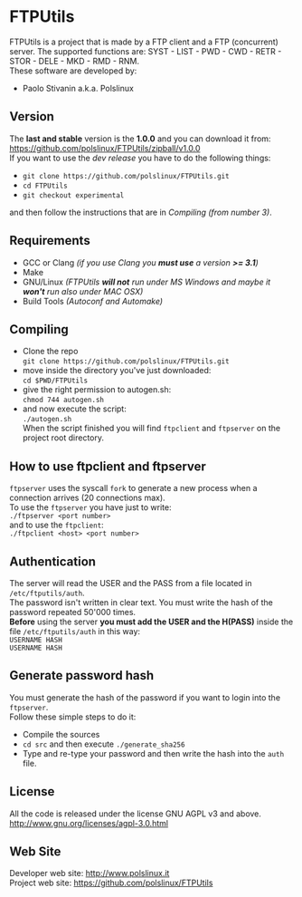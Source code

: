 FTPUtils
========
FTPUtils is a project that is made by a FTP client and a FTP (concurrent) server.
The supported functions are: SYST - LIST - PWD - CWD - RETR - STOR - DELE - MKD - RMD - RNM.<br>
These software are developed by:

* Paolo Stivanin a.k.a. Polslinux


Version
-------
The **last and stable** version is the **1.0.0** and you can download it from: https://github.com/polslinux/FTPUtils/zipball/v1.0.0<br>
If you want to use the *dev release* you have to do the following things:<br>

- `git clone https://github.com/polslinux/FTPUtils.git`<br>
- `cd FTPUtils`<br>
- `git checkout experimental`<br>

and then follow the instructions that are in *Compiling (from number 3)*.

Requirements
------------

* GCC or Clang	*(if you use Clang you **must use** a version **>= 3.1**)*
* Make
* GNU/Linux		*(FTPUtils **will not** run under MS Windows and maybe it **won't** run also under MAC OSX)*
* Build Tools	*(Autoconf and Automake)*

Compiling
---------
* Clone the repo<br>
`git clone https://github.com/polslinux/FTPUtils.git`<br>
* move inside the directory you've just downloaded:<br>
`cd $PWD/FTPUtils`<br>
* give the right permission to autogen.sh:<br>
`chmod 744 autogen.sh`<br>
* and now execute the script:<br>
`./autogen.sh`<br>
When the script finished you will find `ftpclient` and `ftpserver` on the project root directory.

How to use ftpclient and ftpserver
----------------------------------
`ftpserver` uses the syscall `fork` to generate a new process when a connection arrives (20 connections max).<br>
To use the `ftpserver` you have just to write:<br>
`./ftpserver <port number>`<br>
and to use the `ftpclient`:<br>
`./ftpclient <host> <port number>`

Authentication
--------------
The server will read the USER and the PASS from a file located in `/etc/ftputils/auth`.<br>
The password isn't written in clear text. You must write the hash of the password repeated 50'000 times.<br>
**Before** using the server **you must add the USER and the H(PASS)** inside the file `/etc/ftputils/auth` in this way:<br>
`USERNAME HASH`<br>
`USERNAME HASH`<br>

Generate password hash
----------------------
You must generate the hash of the password if you want to login into the `ftpserver`.<br>
Follow these simple steps to do it:<br>

* Compile the sources
* `cd src` and then execute `./generate_sha256`
* Type and re-type your password and then write the hash into the `auth` file.

License
-------
All the code is released under the license GNU AGPL v3 and above.<br>
<http://www.gnu.org/licenses/agpl-3.0.html><br>

Web Site
--------
Developer web site:	<http://www.polslinux.it><br>
Project web site:	<https://github.com/polslinux/FTPUtils>
